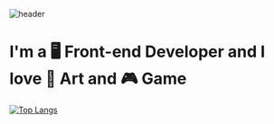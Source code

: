 ![header](https://capsule-render.vercel.app/api?type=wave&color=auto&height=300&section=header&text=KIM%20HAYEON&fontSize=90&animation=twinkling)

# I'm a 🖥️ Front-end Developer and I love 🎨 Art and 🎮 Game

[![Top Langs](https://github-readme-stats.vercel.app/api/top-langs/?username=myama-ame&layout=compact)](https://github.com/myama-ame/github-readme-stats)

